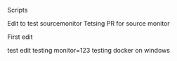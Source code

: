 Scripts

Edit to test sourcemonitor
Tetsing PR for source monitor

First edit

test edit
testing monitor=123
testing docker on windows
